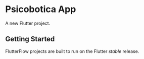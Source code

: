 # Psicobotica App

A new Flutter project.

## Getting Started

FlutterFlow projects are built to run on the Flutter _stable_ release.

